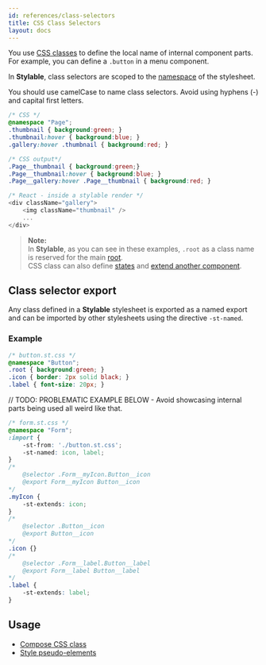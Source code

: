 ```yaml
---
id: references/class-selectors
title: CSS Class Selectors
layout: docs
---
```


You use [CSS classes](https://developer.mozilla.org/en-US/docs/Web/CSS/Class_selectors) to define the local name of internal component parts. For example, you can define a `.button` in a menu component.

In **Stylable**, class selectors are scoped to the [namespace](./namespace.md) of the stylesheet. 

You should use camelCase to name class selectors. Avoid using hyphens (-) and capital first letters.

```css
/* CSS */
@namespace "Page";
.thumbnail { background:green; }
.thumbnail:hover { background:blue; }
.gallery:hover .thumbnail { background:red; }
```

```css
/* CSS output*/
.Page__thumbnail { background:green;}
.Page__thumbnail:hover { background:blue; }
.Page__gallery:hover .Page__thumbnail { background:red; }
```

```js
/* React - inside a stylable render */
<div className="gallery">
    <img className="thumbnail" />
    ...
</div>
```

> **Note:**  
> In **Stylable**, as you can see in these examples, `.root` as a class name is reserved for the main [root](./root.md).  
> CSS class can also define [states](./pseudo-classes) and [extend another component](./extend-stylesheet.md).

## Class selector export

Any class defined in a **Stylable** stylesheet is exported as a named export and can be imported by other stylesheets using the directive `-st-named`.

### Example

```css
/* button.st.css */
@namespace "Button";
.root { background:green; }
.icon { border: 2px solid black; } 
.label { font-size: 20px; } 
```

// TODO: PROBLEMATIC EXAMPLE BELOW - Avoid showcasing internal parts being used all weird like that.

```css
/* form.st.css */
@namespace "Form";
:import {
    -st-from: './button.st.css';
    -st-named: icon, label; 
}
/* 
    @selector .Form__myIcon.Button__icon 
    @export Form__myIcon Button__icon
*/
.myIcon { 
    -st-extends: icon; 
}
/* 
    @selector .Button__icon 
    @export Button__icon
*/
.icon {}
/* 
    @selector .Form__label.Button__label 
    @export Form__label Button__label
*/
.label {
    -st-extends: label;
}
```

## Usage

* [Compose CSS class](./compose-css-class.md)
* [Style pseudo-elements](./pseudo-elements.md)
